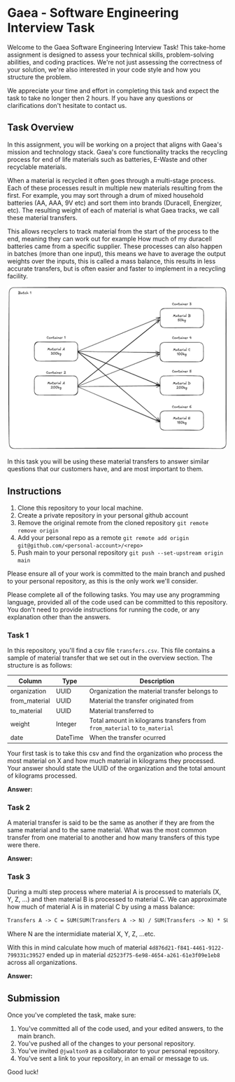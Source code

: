 # Gaea - Software Engineering Interview Task

Welcome to the Gaea Software Engineering Interview Task! This take-home assignment is designed to assess your technical skills, problem-solving abilities, and coding practices. We're not just assessing the correctness of your solution, we're also interested in your code style and how you structure the problem.

We appreciate your time and effort in completing this task and expect the task to take no longer then 2 hours. If you have any questions or clarifications don't hesitate to contact us.

## Task Overview

In this assignment, you will be working on a project that aligns with Gaea's mission and technology stack. Gaea's core functionality tracks the recycling process for end of life materials such as batteries, E-Waste and other recyclable materials.

When a material is recycled it often goes through a multi-stage process. Each of these processes result in multiple new materials resulting from the first. For example, you may sort through a drum of mixed household batteries (AA, AAA, 9V etc) and sort them into brands (Duracell, Energizer, etc). The resulting weight of each of material is what Gaea tracks, we call these material transfers.

This allows recyclers to track material from the start of the process to the end, meaning they can work out for example How much of my duracell batteries came from a specific supplier. These processes can also happen in batches (more than one input), this means we have to average the output weights over the inputs, this is called a mass balance, this results in less accurate transfers, but is often easier and faster to implement in a recycling facility.

![Material transfers](./assets/transfers.png)

In this task you will be using these material transfers to answer similar questions that our customers have, and are most important to them.

## Instructions

1. Clone this repository to your local machine.
2. Create a private repository in your personal github account
3. Remove the original remote from the cloned repository `git remote remove origin`
4. Add your personal repo as a remote `git remote add origin git@github.com/<personal-account>/<repo>`
5. Push main to your personal repository `git push --set-upstream origin main`

Please ensure all of your work is committed to the main branch and pushed to your personal repository, as this is the only work we'll consider.

Please complete all of the following tasks. You may use any programming language, provided all of the code used can be committed to this repository. You don't need to provide instructions for running the code, or any explanation other than the answers.

### Task 1

In this repository, you'll find a csv file `transfers.csv`. This file contains a sample of material transfer that we set out in the overview section. The structure is as follows:

| Column        | Type     | Description                                                               |
| ------------- | -------- | ------------------------------------------------------------------------- |
| organization  | UUID     | Organization the material transfer belongs to                             |
| from_material | UUID     | Material the transfer originated from                                     |
| to_material   | UUID     | Material transferred to                                                   |
| weight        | Integer  | Total amount in kilograms transfers from `from_material` to `to_material` |
| date          | DateTime | When the transfer ocurred                                                 |

Your first task is to take this csv and find the organization who process the most material on X and how much material in kilograms they processed. Your answer should state the UUID of the organization and the total amount of kilograms processed.

**Answer:**

### Task 2

A material transfer is said to be the same as another if they are from the same material and to the same material. What was the most common transfer from one material to another and how many transfers of this type were there.

**Answer:**

### Task 3

During a multi step process where material A is processed to materials (X, Y, Z, ...) and then material B is processed to material C. We can approximate how much of material A is in material C by using a mass balance:

```tex
Transfers A -> C = SUM(SUM(Transfers A -> N) / SUM(Transfers -> N) * SUM(Transfers N -> C))
```

Where N are the intermidiate material X, Y, Z, ...etc.

With this in mind calculate how much of material `4d876d21-f841-4461-9122-799331c39527` ended up in material `d2523f75-6e98-4654-a261-61e3f09e1eb8` across all organizations.

**Answer:**

## Submission

Once you've completed the task, make sure:

1. You've committed all of the code used, and your edited answers, to the main branch.
2. You've pushed all of the changes to your personal repository.
3. You've invited `@jwalton9` as a collaborator to your personal repository.
4. You've sent a link to your repository, in an email or message to us.

Good luck!
